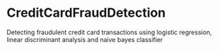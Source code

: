 # CreditCardFraudDetection
Detecting fraudulent credit card transactions using logistic regression, linear discriminant analysis and naive bayes classifier
